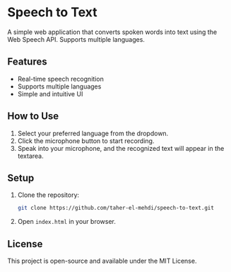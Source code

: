 # Speech to Text
A simple web application that converts spoken words into text using the Web Speech API. Supports multiple languages.

## Features
- Real-time speech recognition
- Supports multiple languages
- Simple and intuitive UI


## How to Use
1. Select your preferred language from the dropdown.
2. Click the microphone button to start recording.
3. Speak into your microphone, and the recognized text will appear in the textarea.

## Setup
1. Clone the repository:
   ```sh
   git clone https://github.com/taher-el-mehdi/speech-to-text.git
   ```
2. Open `index.html` in your browser.

## License
This project is open-source and available under the MIT License.
